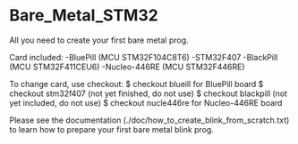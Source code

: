 # Bare_Metal_STM32
All you need to create your first bare metal prog.

Card included:
  -BluePill (MCU STM32F104C8T6)
  -STM32F407
  -BlackPill (MCU STM32F411CEU6)
  -Nucleo-446RE (MCU STM32F446RE)
  
To change card, use checkout:
  $ checkout blueill    for BluePill board
  $ checkout stm32f407  (not yet finished, do not use)
  $ checkout blackpill  (not yet included, do not use)
  $ checkout nucle446re for Nucleo-446RE board
  
Please see the documentation (./doc/how_to_create_blink_from_scratch.txt) to learn how to prepare your first bare metal blink prog.

